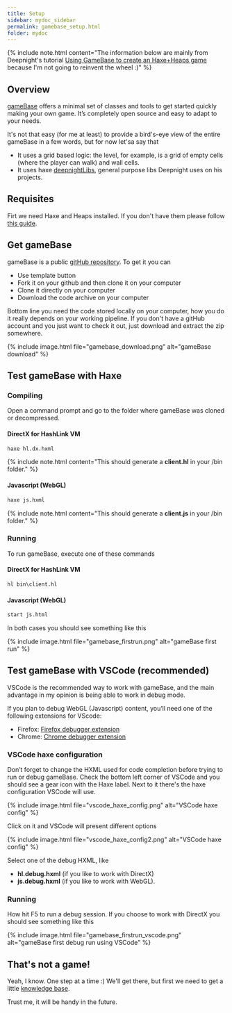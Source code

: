 ```yaml
---
title: Setup
sidebar: mydoc_sidebar
permalink: gamebase_setup.html
folder: mydoc
---
```


{% include note.html content="The information below are mainly from Deepnight's tutorial [Using GameBase to create an Haxe+Heaps game](https://deepnight.net/tutorial/using-my-gamebase-to-create-a-heaps-game/) because I'm not going to reinvent the wheel :)" %}


## Overview

[gameBase](https://github.com/deepnight/gameBase) offers a minimal set of classes and tools to get started quickly making your own game. It’s completely open source and easy to adapt to your needs. 

It's not that easy (for me at least) to provide a bird's-eye view of the entire gameBase in a few words, but for now let'sa say that

*  It uses a grid based logic: the level, for example, is a grid of empty cells (where the player can walk) and wall cells.
*  It uses haxe [deepnightLibs](https://github.com/deepnight/deepnightLibs), general purpose libs Deepnight uses on his projects.

## Requisites

Firt we need Haxe and Heaps installed. If you don't have them please follow [this guide](overview_get_started.html).

## Get gameBase

gameBase is a public [gitHub repository](https://github.com/deepnight/gameBase).
To get it you can
*  Use template button
*  Fork it on your github and then clone it on your computer
*  Clone it directly on your computer
*  Download the code archive on your computer

Bottom line you need the code stored locally on your computer, how you do it really depends on your working pipeline.
If you don't have a gitHub account and you just want to check it out, just download and extract the zip somewhere.

{% include image.html file="gamebase_download.png" alt="gameBase download" %}


## Test gameBase with Haxe

### Compiling

Open a command prompt and go to the folder where gameBase was cloned or decompressed.



#### DirectX for HashLink VM 
```haxe
haxe hl.dx.hxml
```
{% include note.html content="This should generate a __client.hl__ in your /bin folder." %}


#### Javascript (WebGL)
```haxe
haxe js.hxml
```
{% include note.html content="This should generate a __client.js__ in your /bin folder." %}


### Running

To run gameBase, execute one of these commands

#### DirectX for HashLink VM 
```haxe
hl bin\client.hl
```



#### Javascript (WebGL)
```haxe
start js.html
```

In both cases you should see something like this

{% include image.html file="gamebase_firstrun.png" alt="gameBase first run" %}




## Test gameBase with VSCode (recommended)

VSCode is the recommended way to work with gameBase, and the main advantage in my opinion is being able to work in debug mode.

If you plan to debug WebGL (Javascript) content, you’ll need one of the following extensions for VScode:

*  Firefox: [Firefox debugger extension](https://marketplace.visualstudio.com/items?itemName=firefox-devtools.vscode-firefox-debug)
*  Chrome: [Chrome debugger extension](https://marketplace.visualstudio.com/items?itemName=msjsdiag.debugger-for-chrome)

### VSCode haxe configuration

Don’t forget to change the HXML used for code completion before trying to run or debug gameBase. Check the bottom left corner of VSCode and you should see a gear icon with the Haxe label. Next to it there's the haxe configuration VSCode will use.

{% include image.html file="vscode_haxe_config.png" alt="VSCode haxe config" %}

Click on it and VSCode will present different options

{% include image.html file="vscode_haxe_config2.png" alt="VSCode haxe config" %}

Select one of the debug HXML, like 

* **hl.debug.hxml** (if you like to work with DirectX) 
* **js.debug.hxml** (if you like to work with WebGL).

### Running

How hit F5 to run a debug session. If you choose to work with DirectX you should see something like this

{% include image.html file="gamebase_firstrun_vscode.png" alt="gameBase first debug run using VSCode" %}


## That's not a game!

Yeah, I know. One step at a time :)
We'll get there, but first we need to get a little [knowledge base](gamebase_knowledge_base.html).

Trust me, it will be handy in the future.